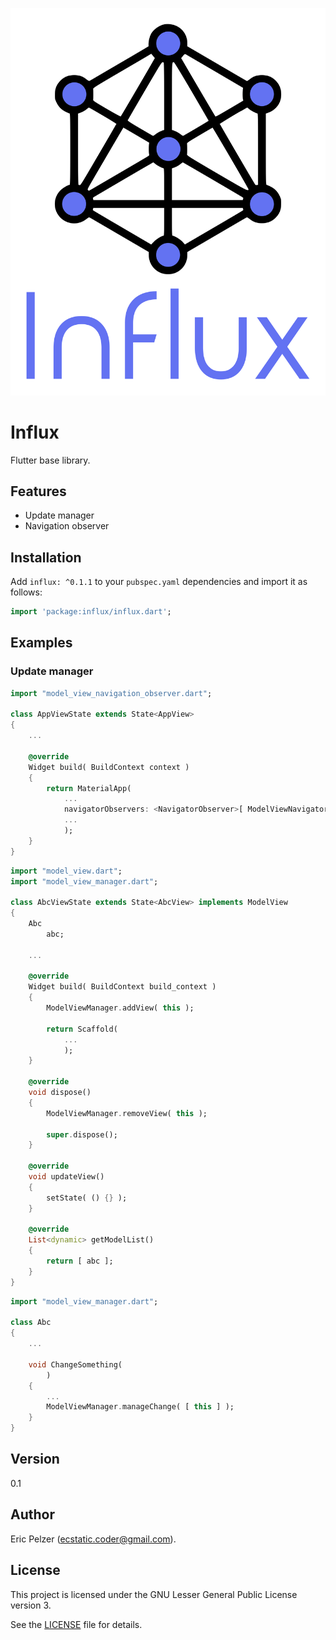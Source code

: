 ![](https://github.com/senselogic/INFLUX/blob/master/LOGO/influx.png)

# Influx

Flutter base library.

## Features

*   Update manager
*   Navigation observer

## Installation

Add `influx: ^0.1.1` to your `pubspec.yaml` dependencies and import it as follows:

```dart
import 'package:influx/influx.dart';
```

## Examples

### Update manager

```dart
import "model_view_navigation_observer.dart";

class AppViewState extends State<AppView>
{
    ...

    @override
    Widget build( BuildContext context )
    {
        return MaterialApp(
            ...
            navigatorObservers: <NavigatorObserver>[ ModelViewNavigatorObserver.instance ],
            ...
            );
    }
}
```

```dart
import "model_view.dart";
import "model_view_manager.dart";

class AbcViewState extends State<AbcView> implements ModelView
{
    Abc
        abc;

    ...

    @override
    Widget build( BuildContext build_context )
    {
        ModelViewManager.addView( this );

        return Scaffold(
            ...
            );
    }

    @override
    void dispose()
    {
        ModelViewManager.removeView( this );

        super.dispose();
    }

    @override
    void updateView()
    {
        setState( () {} );
    }

    @override
    List<dynamic> getModelList()
    {
        return [ abc ];
    }
}
```

```dart
import "model_view_manager.dart";

class Abc
{
    ...

    void ChangeSomething(
        )
    {
        ...
        ModelViewManager.manageChange( [ this ] );
    }
}
```

## Version

0.1

## Author

Eric Pelzer (ecstatic.coder@gmail.com).

## License

This project is licensed under the GNU Lesser General Public License version 3.

See the [LICENSE](LICENSE) file for details.
